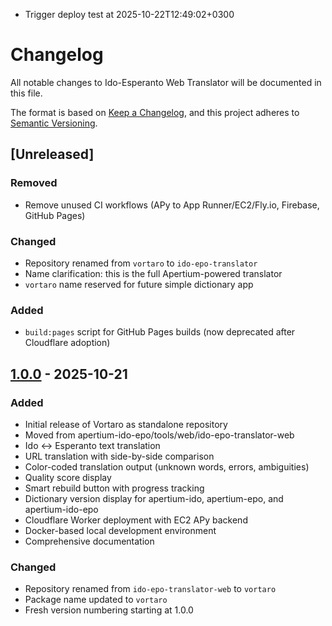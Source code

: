 - Trigger deploy test at 2025-10-22T12:49:02+0300
# Changelog

All notable changes to Ido-Esperanto Web Translator will be documented in this file.

The format is based on [Keep a Changelog](https://keepachangelog.com/en/1.0.0/),
and this project adheres to [Semantic Versioning](https://semver.org/spec/v2.0.0.html).

## [Unreleased]

### Removed
- Remove unused CI workflows (APy to App Runner/EC2/Fly.io, Firebase, GitHub Pages)

### Changed
- Repository renamed from `vortaro` to `ido-epo-translator`
- Name clarification: this is the full Apertium-powered translator
- `vortaro` name reserved for future simple dictionary app

### Added
- `build:pages` script for GitHub Pages builds (now deprecated after Cloudflare adoption)

## [1.0.0] - 2025-10-21

### Added
- Initial release of Vortaro as standalone repository
- Moved from apertium-ido-epo/tools/web/ido-epo-translator-web
- Ido ↔ Esperanto text translation
- URL translation with side-by-side comparison
- Color-coded translation output (unknown words, errors, ambiguities)
- Quality score display
- Smart rebuild button with progress tracking
- Dictionary version display for apertium-ido, apertium-epo, and apertium-ido-epo
- Cloudflare Worker deployment with EC2 APy backend
- Docker-based local development environment
- Comprehensive documentation

### Changed
- Repository renamed from `ido-epo-translator-web` to `vortaro`
- Package name updated to `vortaro`
- Fresh version numbering starting at 1.0.0

[1.0.0]: https://github.com/komapc/ido-epo-translator/releases/tag/v1.0.0

